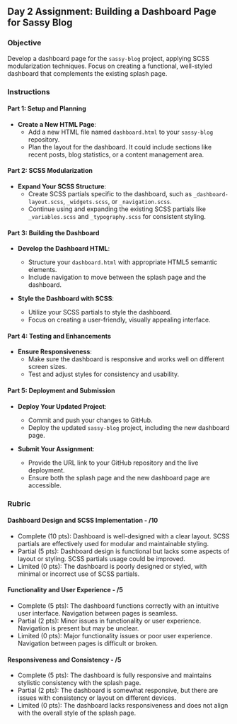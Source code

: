 ## Day 2 Assignment: Building a Dashboard Page for Sassy Blog

### Objective

Develop a dashboard page for the `sassy-blog` project, applying SCSS modularization techniques. Focus on creating a functional, well-styled dashboard that complements the existing splash page.

### Instructions

#### Part 1: Setup and Planning

- **Create a New HTML Page**:
  - Add a new HTML file named `dashboard.html` to your `sassy-blog` repository.
  - Plan the layout for the dashboard. It could include sections like recent posts, blog statistics, or a content management area.

#### Part 2: SCSS Modularization

- **Expand Your SCSS Structure**:
  - Create SCSS partials specific to the dashboard, such as `_dashboard-layout.scss`, `_widgets.scss`, or `_navigation.scss`.
  - Continue using and expanding the existing SCSS partials like `_variables.scss` and `_typography.scss` for consistent styling.

#### Part 3: Building the Dashboard

- **Develop the Dashboard HTML**:

  - Structure your `dashboard.html` with appropriate HTML5 semantic elements.
  - Include navigation to move between the splash page and the dashboard.

- **Style the Dashboard with SCSS**:
  - Utilize your SCSS partials to style the dashboard.
  - Focus on creating a user-friendly, visually appealing interface.

#### Part 4: Testing and Enhancements

- **Ensure Responsiveness**:
  - Make sure the dashboard is responsive and works well on different screen sizes.
  - Test and adjust styles for consistency and usability.

#### Part 5: Deployment and Submission

- **Deploy Your Updated Project**:

  - Commit and push your changes to GitHub.
  - Deploy the updated `sassy-blog` project, including the new dashboard page.

- **Submit Your Assignment**:
  - Provide the URL link to your GitHub repository and the live deployment.
  - Ensure both the splash page and the new dashboard page are accessible.

### Rubric

#### Dashboard Design and SCSS Implementation - /10

- Complete (10 pts): Dashboard is well-designed with a clear layout. SCSS partials are effectively used for modular and maintainable styling.
- Partial (5 pts): Dashboard design is functional but lacks some aspects of layout or styling. SCSS partials usage could be improved.
- Limited (0 pts): The dashboard is poorly designed or styled, with minimal or incorrect use of SCSS partials.

#### Functionality and User Experience - /5

- Complete (5 pts): The dashboard functions correctly with an intuitive user interface. Navigation between pages is seamless.
- Partial (2 pts): Minor issues in functionality or user experience. Navigation is present but may be unclear.
- Limited (0 pts): Major functionality issues or poor user experience. Navigation between pages is difficult or broken.

#### Responsiveness and Consistency - /5

- Complete (5 pts): The dashboard is fully responsive and maintains stylistic consistency with the splash page.
- Partial (2 pts): The dashboard is somewhat responsive, but there are issues with consistency or layout on different devices.
- Limited (0 pts): The dashboard lacks responsiveness and does not align with the overall style of the splash page.
